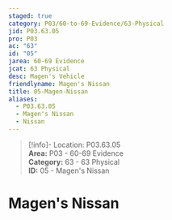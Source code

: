 ```yaml
---  
staged: true  
category: P03/60-to-69-Evidence/63-Physical  
jid: P03.63.05  
pro: P03  
ac: "63"  
id: "05"  
jarea: 60-69 Evidence  
jcat: 63 Physical  
desc: Magen's Vehicle  
friendlyname: Magen's Nissan  
title: 05-Magen-Nissan  
aliases:  
  - P03.63.05  
  - Magen's Nissan  
  - Nissan  
---  
```

>[!info]- Location: P03.63.05  
>**Area:** P03 - 60-69 Evidence  
>**Category:** 63 - 63 Physical  
>**ID:** 05 - Magen's Nissan  
  
# Magen's Nissan  
